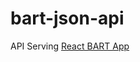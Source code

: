# bart-json-api

API Serving [React BART App](https://github.com/scottymccormick/react-bart-client)
